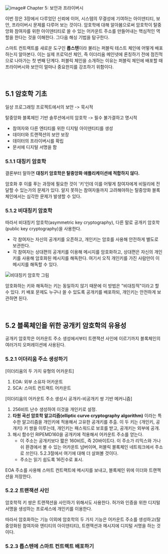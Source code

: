 ![image](https://github.com/TwoPair/Blockchain_Study/assets/39588815/dfd71f57-e2b5-4f16-be10-d63f802fadb9)# Chapter 5: 보안과 프라이버시

이번 장은 3장에서 다루었던 신뢰에 이어, 시스템의 무결성에 기여하는 아이덴티티, 보안, 프라이버시 문제를 다루어 보는 것이다. 암호학에 대해 알아봄으로써 암호학이 탈중앙화 참여자를 위한 아이덴티티로 쓸 수 있는 어카운트 주소를 만들어내는 핵심적인 역할을 한다는 것을 이해한다. 그다음 해싱 기법을 탐구한다.

스마트 컨트랙트를 새로운 도구인 **롭스텐**이라 불리는 퍼블릭 테스트 체인에 어떻게 배포하는지 알아본다. 이는 실제 프로덕션 체인, 즉 이더리움 메인넷에 론칭하기 전에 점진적으로 나아가는 첫 번째 단계다. 퍼블릭 체인을 소개하는 이유는 퍼블릭 체인에 배포할 때 프라이버시와 보안이 얼마나 중요한지를 강조하기 위함이다.

<br>

## 5.1 암호학 기초

일상 프로그래밍 프로젝트에서의 보안 -> 묵시적

탈중앙화 블록체인 기반 솔루션에서의 암호학 -> 필수 불가결하고 명시적

- 참여자와 다른 엔티티를 위한 디지털 아이덴티티를 생성
- 데이터와 트랜잭션의 보안 보장
- 데이터의 프라이버시를 확립
- 문서에 디지털 서명을 함

### 5.1.1 대칭키 암호학

결론부터 말하면 **대칭키 암호학은 탈중앙화 애플리케이션에 적합하지 않다.**

암호화 후 이를 푸는 과정에 필요한 것이 '키'인데 이를 어떻게 참여자에게 비밀리에 전달할 수 있는가의 문제가 있다. 알지 못하는 참여자들까지 고려해야하는 탈중앙화 블록체인에서는 심각한 문제가 발생할 수 있다.

### 5.1.2 비대칭키 암호학

따라서 비대칭키 암호학(asymmetric key cryptography), 다른 말로 공개키 암호학(public key cryptography)을 사용한다.

- 각 참여자는 자신의 공개키를 오픈하고, 개인키는 암호를 사용해 안전하게 별도로 보관한다.
- 각 참여자는 상대편의 공개키를 이용해 메시지를 암호화하고, 상대편은 자신의 개인키를 사용해 암호화된 메시지를 해독한다. 여기서 오직 개인키를 가진 사람만이 이 메시지를 해독할 수 있다.

![비대칭키 암호학 그림](https://github.com/TwoPair/Blockchain_Study/assets/39588815/2c645f6d-5712-48a9-bf9e-c2ed5ac10323)

암호화하는 키와 해독하는 키는 동일하지 않기 때문에 이 방법은 "비대칭적"이라고 할 수 있다. 키 배포 문제도 누구나 쓸 수 있도록 공개키를 배포하되, 개인키는 안전하게 보관하면 된다.

<br>

## 5.2 블록체인을 위한 공개키 암호학의 유용성

공개키 암호학은 어카운트 주소 생성에서부터 트랜잭션 사인에 이르기까지 블록체인의 여러가지 오퍼레이션에 사용된다.

### 5.2.1 이더리움 주소 생성하기

[이더리움의 두 가지 유형의 어카운트]
1. EOA: 외부 소유자 어카운트
2. SCA: 스마트 컨트랙트 어카운트

[이더리움의 어카운트 주소 생성시 공개키-비공개키 쌍 기반 메커니즘]
1. 256비트 난수 생성하여 이것을 개인키로 설정.
2. **타원 곡선 암호학 알고리즘(elliptic curve cryptography algorithm)** 이라는 특수한 알고리즘을 개인키에 적용해서 고유한 공개키를 추출. 이 두 키는 {개인키, 공개키} 키 쌍을 이루는데, 개인키는 패스워드로 보호를 받고, 공개키는 외부에 공개.
3. 해시 함수인 RIPEMD160을 공개키에 적용해서 어카운트 주소를 얻는다.
   - 이 주소는 공개키보다 짧은 160비트, 즉 20바이트다. 이 주소가 리믹스와 가나쉬 환경에서 볼 수 있는 어카운트 넘버이며, 퍼블릭 블록체인 네트워크에서 주소로 쓰인다. 5.2.3절에서 여기에 대해 더 살펴볼 것이다.
   - 주소는 읽기 쉽도록 16진수로 표시.
  
EOA 주소를 사용해 스마트 컨트랙트에 메시지를 보내고, 블록체인 위에 이더와 트랜잭션을 저장한다.

### 5.2.2 트랜잭션 사인

암호학적 키 쌍은 트랜잭션을 사인하기 위해서도 사용한다. 허가와 인증을 위한 디지털 서명을 생성하는 프로세스에 개인키를 이용한다.

따라서 암호화하는 기능 이외에 암호학의 두 가지 기능은 어카운트 주소를 생성하고(탈중앙화된 참여자와 엔티티의 아이덴티티), 트랜잭션과 메시지에 디지털 서명을 하는 것이다.

### 5.2.3 롭스텐에 스마트 컨트랙트 배포하기

